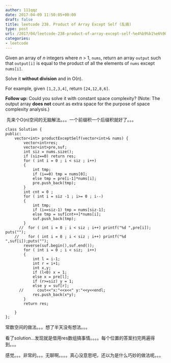 ```yaml
---
author: 111qqz
date: 2017-04-09 11:50:05+00:00
draft: false
title: leetcode 238. Product of Array Except Self (乱搞)
type: post
url: /2017/04/leetcode-238-product-of-array-except-self-%e4%b9%b1%e6%90%9e/
categories:
- leetcode
---
```


Given an array of _n_ integers where _n_ > 1, `nums`, return an array `output` such that `output[i]` is equal to the product of all the elements of `nums` except `nums[i]`.

Solve it **without division** and in O(_n_).

For example, given `[1,2,3,4]`, return `[24,12,8,6]`.

**Follow up:**
Could you solve it with constant space complexity? (Note: The output array **does not** count as extra space for the purpose of space complexity analysis.)


 先来个O(n)空间的无脑解法。。。一个前缀积一个后缀积就好了。。。






    
    class Solution {
    public:
        vector<int> productExceptSelf(vector<int>& nums) {
            vector<int>res;
            vector<int>pre,suf;
            int siz = nums.size();
            if (siz==0) return res;
            for ( int i = 0 ; i < siz ; i++)
            {
                int tmp;
                if (i==0) tmp = nums[0];
                else tmp = pre[i-1]*nums[i];
                pre.push_back(tmp);
            }
            int cnt = 0 ;
            for ( int i = siz -1 ; i>= 0 ; i--)
            {
                int tmp;
                if (i==siz-1) tmp = nums[siz-1];
                else tmp = suf[cnt++]*nums[i];
                suf.push_back(tmp);
            }
          //  for ( int i = 0 ; i < siz ; i++) printf("%d ",pre[i]); puts("");
        //    for ( int i = 0 ; i < siz ; i++) printf("%d ",suf[i]);puts("");
            reverse(suf.begin(),suf.end());
            for ( int i = 0 ; i < siz;  i++)
            {
                int l = i-1;
                int r = i+1;
                int x,y;
                if (l<0) x = 1;
                else x = pre[l];
                if (r>=siz) y = 1;
                else y = suf[r];
          //      cout<<"x:"<<x<<" y:"<<y<<endl;
                res.push_back(x*y);
            }
            return res;
            
        }
    };


常数空间的做法。。。想了半天没有想法。。。

看了solution...发现就是借用res数组搞事情。。。。每个位置的答案扫完两遍得到。。。

感觉。。。非常的。。。无聊啊。。。。真心没意思吧，还以为是什么巧妙的做法呢。。。




